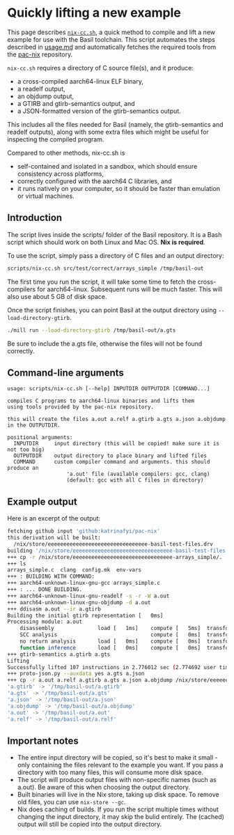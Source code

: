 # Quickly lifting a new example

This page describes [`nix-cc.sh`](https://github.com/UQ-PAC/BASIL/blob/main/scripts/nix-cc.sh),
a quick method to compile and lift a new example for use with the Basil toolchain.
This script automates the steps described in [usage.md](usage.md) and automatically
fetches the required tools from the [pac-nix](https://github.com/katrinafyi/pac-nix/)
repository.

`nix-cc.sh` requires a directory of C source file(s), and it produce:
- a cross-compiled aarch64-linux ELF binary,
- a readelf output,
- an objdump output,
- a GTIRB and gtirb-semantics output, and
- a JSON-formatted version of the gtirb-semantics output.

This includes all the files needed for Basil (namely, the gtirb-semantics and readelf outputs),
along with some extra files which might be useful for inspecting the compiled program.

Compared to other methods, nix-cc.sh is
- self-contained and isolated in a sandbox, which should ensure consistency across platforms,
- correctly configured with the aarch64 C libraries, and
- it runs natively on your computer, so it should be faster than emulation or virtual machines.

## Introduction

The script lives inside the scripts/ folder of the Basil repository.
It is a Bash script which should work on both Linux and Mac OS.
**Nix is required**.

To use the script, simply pass a directory of C files and an output directory:
```bash
scripts/nix-cc.sh src/test/correct/arrays_simple /tmp/basil-out
```
The first time you run the script, it will take some time to fetch the cross-compilers
for aarch64-linux. Subsequent runs will be much faster. This will also use about 5 GB of disk space.

Once the script finishes, you can point Basil at the output directory using `--load-directory-gtirb`.
```bash
./mill run --load-directory-gtirb /tmp/basil-out/a.gts
```
Be sure to include the a.gts file, otherwise the files will not be found correctly.

## Command-line arguments

```
usage: scripts/nix-cc.sh [--help] INPUTDIR OUTPUTDIR [COMMAND...]

compiles C programs to aarch64-linux binaries and lifts them
using tools provided by the pac-nix repository.

this will create the files a.out a.relf a.gtirb a.gts a.json a.objdump
in the OUTPUTDIR.

positional arguments:
  INPUTDIR     input directory (this will be copied! make sure it is not too big)
  OUTPUTDIR    output directory to place binary and lifted files
  COMMAND      custom compiler command and arguments. this should produce an
                   'a.out' file (available compilers: gcc, clang)
                   (default: gcc with all C files in directory)
```

## Example output

Here is an excerpt of the output:
```bash
fetching github input 'github:katrinafyi/pac-nix'
this derivation will be built:
  /nix/store/eeeeeeeeeeeeeeeeeeeeeeeeeeeeeeee-basil-test-files.drv
building '/nix/store/eeeeeeeeeeeeeeeeeeeeeeeeeeeeeeee-basil-test-files.drv'...
+++ cp -r /nix/store/eeeeeeeeeeeeeeeeeeeeeeeeeeeeeeee-arrays_simple/. .
+++ ls
arrays_simple.c  clang  config.mk  env-vars
+++ : BUILDING WITH COMMAND:
+++ aarch64-unknown-linux-gnu-gcc arrays_simple.c
+++ : ... DONE BUILDING.
+++ aarch64-unknown-linux-gnu-readelf -s -r -W a.out
+++ aarch64-unknown-linux-gnu-objdump -d a.out
+++ ddisasm a.out --ir a.gtirb
Building the initial gtirb representation [   0ms]
Processing module: a.out
    disassembly              load [   1ms]    compute [   5ms]  transform [   0ms]
    SCC analysis                              compute [   0ms]  transform [   0ms]
    no return analysis       load [   0ms]    compute [   0ms]  transform [   0ms]
    function inference       load [   0ms]    compute [   0ms]  transform [   0ms]
+++ gtirb-semantics a.gtirb a.gts
Lifting
Successfully lifted 107 instructions in 2.776012 sec (2.774692 user time) (0 failure: 0 unique opcodes) (0.00 0000 cache hit rate)
+++ proto-json.py --auxdata yes a.gts a.json
+++ cp -r a.out a.relf a.gtirb a.gts a.json a.objdump /nix/store/eeeeeeeeeeeeeeeeeeeeeeeeeeeeeeee-basil-test-files
'a.gtirb' -> '/tmp/basil-out/a.gtirb'
'a.gts' -> '/tmp/basil-out/a.gts'
'a.json' -> '/tmp/basil-out/a.json'
'a.objdump' -> '/tmp/basil-out/a.objdump'
'a.out' -> '/tmp/basil-out/a.out'
'a.relf' -> '/tmp/basil-out/a.relf'
```

## Important notes

- The entire input directory will be copied, so it's best to make it small - only containing
  the files relevant to the example you want.
  If you pass a directory with too many files, this will consume more disk space.
- The script will produce output files with non-specific names (such as a.out).
  Be aware of this when choosing the output directory.
- Built binaries will live in the Nix store, taking up disk space. To remove old files,
  you can use `nix-store --gc`.
- Nix does caching of builds. If you run the script multiple times without changing the
  input directory, it may skip the bulid entirely. The (cached) output will still be copied
  into the output directory.

